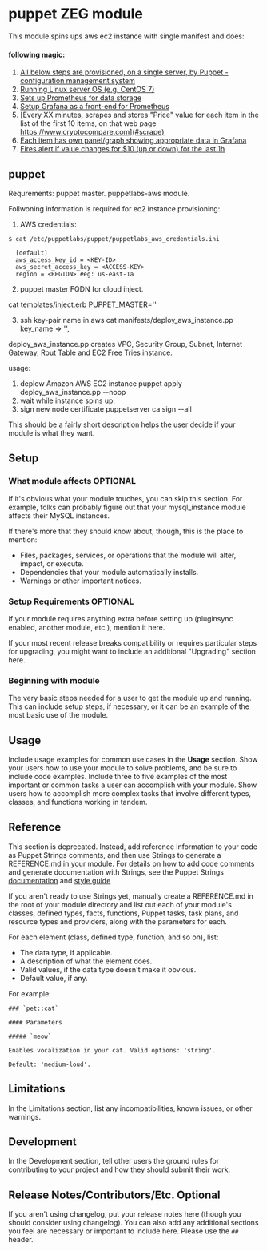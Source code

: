 
# puppet ZEG module

This module spins ups aws ec2 instance with single manifest and does:

#### following magic:

1. [All below steps are provisioned, on a single server, by Puppet - configuration management system](#puppet)
2. [Running Linux server OS (e.g. CentOS 7)](os)
3. [Sets up Prometheus for data storage](#prometheus)
4. [Setup Grafana as a front-end for Prometheus](grafana)
5. [Every XX minutes, scrapes and stores "Price" value for each item in the list of the first 10 items, on that web page https://www.cryptocompare.com](#scrape)
6. [Each item has own panel/graph showing appropriate data in Grafana](#dashboard)
7. [Fires alert if value changes for $10 (up or down) for the last 1h](alert)

## puppet

Requrements:
puppet master.
puppetlabs-aws module.

Follwoning information is required for ec2 instance provisioning:

1. AWS credentials:
```shell
$ cat /etc/puppetlabs/puppet/puppetlabs_aws_credentials.ini 

  [default]
  aws_access_key_id = <KEY-ID>
  aws_secret_access_key = <ACCESS-KEY>
  region = <REGION> #eg: us-east-1a
```
2. puppet master FQDN for cloud inject.

cat templates/inject.erb
PUPPET_MASTER='<FQDN>'

3. ssh key-pair name in aws 
cat manifests/deploy_aws_instance.pp
key_name          => '<KEY-NAME>',



deploy_aws_instance.pp creates VPC, Security Group, Subnet, Internet Gateway, Rout Table and EC2 Free Tries instance.

usage:

1. deplow Amazon AWS EC2 instance
 puppet apply deploy_aws_instance.pp  --noop
2. wait while instance spins up.
3. sign new node certificate 
    puppetserver ca sign  --all

This should be a fairly short description helps the user decide if your module is what they want.

## Setup

### What module affects **OPTIONAL**

If it's obvious what your module touches, you can skip this section. For example, folks can probably figure out that your mysql_instance module affects their MySQL instances.

If there's more that they should know about, though, this is the place to mention:

* Files, packages, services, or operations that the module will alter, impact, or execute.
* Dependencies that your module automatically installs.
* Warnings or other important notices.

### Setup Requirements **OPTIONAL**

If your module requires anything extra before setting up (pluginsync enabled, another module, etc.), mention it here.

If your most recent release breaks compatibility or requires particular steps for upgrading, you might want to include an additional "Upgrading" section here.

### Beginning with module

The very basic steps needed for a user to get the module up and running. This can include setup steps, if necessary, or it can be an example of the most basic use of the module.

## Usage

Include usage examples for common use cases in the **Usage** section. Show your users how to use your module to solve problems, and be sure to include code examples. Include three to five examples of the most important or common tasks a user can accomplish with your module. Show users how to accomplish more complex tasks that involve different types, classes, and functions working in tandem.

## Reference

This section is deprecated. Instead, add reference information to your code as Puppet Strings comments, and then use Strings to generate a REFERENCE.md in your module. For details on how to add code comments and generate documentation with Strings, see the Puppet Strings [documentation](https://puppet.com/docs/puppet/latest/puppet_strings.html) and [style guide](https://puppet.com/docs/puppet/latest/puppet_strings_style.html)

If you aren't ready to use Strings yet, manually create a REFERENCE.md in the root of your module directory and list out each of your module's classes, defined types, facts, functions, Puppet tasks, task plans, and resource types and providers, along with the parameters for each.

For each element (class, defined type, function, and so on), list:

  * The data type, if applicable.
  * A description of what the element does.
  * Valid values, if the data type doesn't make it obvious.
  * Default value, if any.

For example:

```
### `pet::cat`

#### Parameters

##### `meow`

Enables vocalization in your cat. Valid options: 'string'.

Default: 'medium-loud'.
```

## Limitations

In the Limitations section, list any incompatibilities, known issues, or other warnings.

## Development

In the Development section, tell other users the ground rules for contributing to your project and how they should submit their work.

## Release Notes/Contributors/Etc. **Optional**

If you aren't using changelog, put your release notes here (though you should consider using changelog). You can also add any additional sections you feel are necessary or important to include here. Please use the `## ` header.
